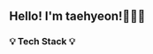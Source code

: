 <h2>Hello! I'm taehyeon!🧑🏻‍💻</h2>
<div>
<h3 align="">💡 Tech Stack 💡</h3>
<div align='center></div>
  
</div>
<hr/>

<hr/>
<div>
    <a href="https://github.com/dvp-tae"><img align="center" style="height:150" src="https://github-readme-stats.vercel.app/api/top-langs/?username=dvp-tae&layout=compact&theme=nord&hide_border=true" /></a> 
</div>

<!--![Anurag's GitHub stats](https://github-readme-stats.vercel.app/api?username=dvp-tae&show_icons=true&theme=radical)-->

<!--
**dvp-tae/dvp-tae** is a ✨ _special_ ✨ repository because its `README.md` (this file) appears on your GitHub profile.

Here are some ideas to get you started:

- 🔭 I’m currently working on ...
- 🌱 I’m currently learning ...
- 👯 I’m looking to collaborate on ...
- 🤔 I’m looking for help with ...
- 💬 Ask me about ...
- 📫 How to reach me: ...
- 😄 Pronouns: ...
- ⚡ Fun fact: ...
-->
